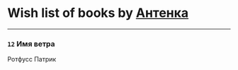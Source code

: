 # Wish list of books by [Антенка](https://plus.google.com/u/0/118158645037334943900/)
---

### `12` Имя ветра
Ротфусс Патрик

